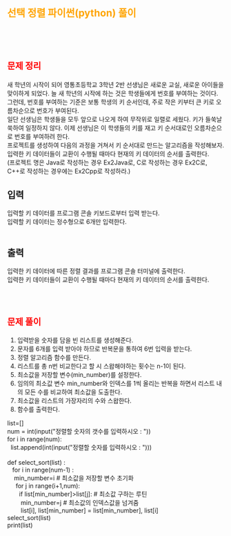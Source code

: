 # <span style="color:orange; font-size:17pt; font-weight:bold"> 선택 정렬 파이썬(python)  풀이</span>

<br><br>

# <span style="color: red; font-size:15pt">문제 정리</span>
새 학년의 시작이 되어 영통초등학교 3학년 2반 선생님은 새로운 교실, 새로운 아이들을 맞이하게 되었다. 늘 새 학년의 시작에 하는 것은 학생들에게 번호를 부여하는 것이다. <br>
그런데, 번호를 부여하는 기준은 보통 학생의 키 순서인데, 주로 작은 키부터 큰 키로 오름차순으로 번호가 부여된다. <br>
일단 선생님은 학생들을 모두 앞으로 나오게 하여 무작위로 일렬로 세웠다. 키가 들쑥날쑥하여 일정하지 않다. 이제 선생님은 이 학생들의 키를 재고 키 순서대로인 오름차순으로 번호를 부여하려 한다. <br>
프로젝트를 생성하여 다음의 과정을 거쳐서 키 순서대로 만드는 알고리즘을 작성해보자. <br>
입력한 키 데이터들이 교환이 수행될 때마다 현재의 키 데이터의 순서를 출력한다. <br>
(프로젝트 명은 Java로 작성하는 경우 Ex2Java로, C로 작성하는 경우 Ex2C로, C++로 작성하는 경우에는 Ex2Cpp로 작성하라.) <br>
## 입력 <br>
입력할 키 데이터를 프로그램 콘솔 키보드로부터 입력 받는다. <br>
입력할 키 데이터는 정수형으로 6개만 입력한다.  <br>
<br>
## 출력 <br>
입력한 키 데이터에 따른 정렬 결과를 프로그램 콘솔 터미널에 출력한다. <br>
입력한 키 데이터들이 교환이 수행될 때마다 현재의 키 데이터의 순서를 출력한다.  <br>
<br><br>

# <span style="color: red; font-size:15pt">문제 풀이</span>
1. 입력받을 숫자를 담을 빈 리스트를 생성해준다. <br>
2. 문자를 6개를 입력 받아야 하므로 반복문을 통하여 6번 입력을 받는다. <br>
3. 정렬 알고리즘 함수를 만든다. <br>
4. 리스트를 총 n번 비교한다고 할 시 스왑해야하는 횟수는 n-1이 된다. <br>
5. 최소값을 저장할 변수(min_number)를 설정한다. <br>
6. 임의의 최소값 변수 min_number와 인덱스를 1씩 올리는 반복을 하면서 리스트 내의 모든 수를 비교하여 최소값을 도출한다.<br>
7. 최소값을 리스트의 가장자리의 수와 스왑한다.<br>
8. 함수를 출력한다.<br>
<p>
list=[] <br>
num = int(input("정렬할 숫자의 갯수를 입력하시오 : "))<br>
for i in range(num):<br>
&nbsp    list.append(int(input("정렬할 숫자를 입력하시오 : ")))<br>
 <br>
def select_sort(list) :<br>
&nbsp&nbsp        for i in range(num-1) : <br>
&nbsp&nbsp&nbsp            min_number=i # 최소값을 저장할 변수 초기화<br>
&nbsp&nbsp&nbsp&nbsp           for j in range(i+1,num):<br>
&nbsp&nbsp&nbsp&nbsp&nbsp&nbsp               if list[min_number]>list[j]:  # 최소값 구하는 루틴<br>
&nbsp&nbsp&nbsp&nbsp&nbsp&nbsp&nbsp                    min_number=j  # 최소값의 인덱스값을 넘겨줌<br>
&nbsp&nbsp&nbsp&nbsp&nbsp&nbsp&nbsp         list[i], list[min_number] = list[min_number], list[i]<br>
select_sort(list)<br>
print(list)<br>
